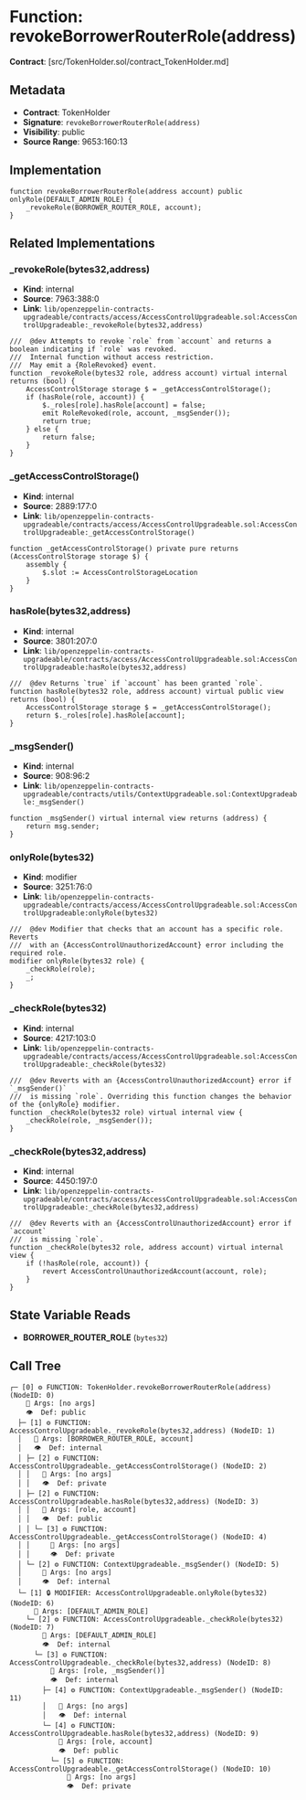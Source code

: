 # Function: revokeBorrowerRouterRole(address)

**Contract**: [src/TokenHolder.sol/contract_TokenHolder.md]

## Metadata

- **Contract**: TokenHolder
- **Signature**: `revokeBorrowerRouterRole(address)`
- **Visibility**: public
- **Source Range**: 9653:160:13

## Implementation

```solidity
function revokeBorrowerRouterRole(address account) public onlyRole(DEFAULT_ADMIN_ROLE) {
    _revokeRole(BORROWER_ROUTER_ROLE, account);
}
```

## Related Implementations

### _revokeRole(bytes32,address)

- **Kind**: internal
- **Source**: 7963:388:0
- **Link**: `lib/openzeppelin-contracts-upgradeable/contracts/access/AccessControlUpgradeable.sol:AccessControlUpgradeable:_revokeRole(bytes32,address)`

```solidity
///  @dev Attempts to revoke `role` from `account` and returns a boolean indicating if `role` was revoked.
///  Internal function without access restriction.
///  May emit a {RoleRevoked} event.
function _revokeRole(bytes32 role, address account) virtual internal returns (bool) {
    AccessControlStorage storage $ = _getAccessControlStorage();
    if (hasRole(role, account)) {
        $._roles[role].hasRole[account] = false;
        emit RoleRevoked(role, account, _msgSender());
        return true;
    } else {
        return false;
    }
}
```

### _getAccessControlStorage()

- **Kind**: internal
- **Source**: 2889:177:0
- **Link**: `lib/openzeppelin-contracts-upgradeable/contracts/access/AccessControlUpgradeable.sol:AccessControlUpgradeable:_getAccessControlStorage()`

```solidity
function _getAccessControlStorage() private pure returns (AccessControlStorage storage $) {
    assembly {
        $.slot := AccessControlStorageLocation
    }
}
```

### hasRole(bytes32,address)

- **Kind**: internal
- **Source**: 3801:207:0
- **Link**: `lib/openzeppelin-contracts-upgradeable/contracts/access/AccessControlUpgradeable.sol:AccessControlUpgradeable:hasRole(bytes32,address)`

```solidity
///  @dev Returns `true` if `account` has been granted `role`.
function hasRole(bytes32 role, address account) virtual public view returns (bool) {
    AccessControlStorage storage $ = _getAccessControlStorage();
    return $._roles[role].hasRole[account];
}
```

### _msgSender()

- **Kind**: internal
- **Source**: 908:96:2
- **Link**: `lib/openzeppelin-contracts-upgradeable/contracts/utils/ContextUpgradeable.sol:ContextUpgradeable:_msgSender()`

```solidity
function _msgSender() virtual internal view returns (address) {
    return msg.sender;
}
```

### onlyRole(bytes32)

- **Kind**: modifier
- **Source**: 3251:76:0
- **Link**: `lib/openzeppelin-contracts-upgradeable/contracts/access/AccessControlUpgradeable.sol:AccessControlUpgradeable:onlyRole(bytes32)`

```solidity
///  @dev Modifier that checks that an account has a specific role. Reverts
///  with an {AccessControlUnauthorizedAccount} error including the required role.
modifier onlyRole(bytes32 role) {
    _checkRole(role);
    _;
}
```

### _checkRole(bytes32)

- **Kind**: internal
- **Source**: 4217:103:0
- **Link**: `lib/openzeppelin-contracts-upgradeable/contracts/access/AccessControlUpgradeable.sol:AccessControlUpgradeable:_checkRole(bytes32)`

```solidity
///  @dev Reverts with an {AccessControlUnauthorizedAccount} error if `_msgSender()`
///  is missing `role`. Overriding this function changes the behavior of the {onlyRole} modifier.
function _checkRole(bytes32 role) virtual internal view {
    _checkRole(role, _msgSender());
}
```

### _checkRole(bytes32,address)

- **Kind**: internal
- **Source**: 4450:197:0
- **Link**: `lib/openzeppelin-contracts-upgradeable/contracts/access/AccessControlUpgradeable.sol:AccessControlUpgradeable:_checkRole(bytes32,address)`

```solidity
///  @dev Reverts with an {AccessControlUnauthorizedAccount} error if `account`
///  is missing `role`.
function _checkRole(bytes32 role, address account) virtual internal view {
    if (!hasRole(role, account)) {
        revert AccessControlUnauthorizedAccount(account, role);
    }
}
```

## State Variable Reads

- **BORROWER_ROUTER_ROLE** (`bytes32`)

## Call Tree

```
┌─ [0] ⚙️ FUNCTION: TokenHolder.revokeBorrowerRouterRole(address) (NodeID: 0)
    💬 Args: [no args]
    👁️  Def: public
  ├─ [1] ⚙️ FUNCTION: AccessControlUpgradeable._revokeRole(bytes32,address) (NodeID: 1)
  │   💬 Args: [BORROWER_ROUTER_ROLE, account]
  │   👁️  Def: internal
  │ ├─ [2] ⚙️ FUNCTION: AccessControlUpgradeable._getAccessControlStorage() (NodeID: 2)
  │ │   💬 Args: [no args]
  │ │   👁️  Def: private
  │ ├─ [2] ⚙️ FUNCTION: AccessControlUpgradeable.hasRole(bytes32,address) (NodeID: 3)
  │ │   💬 Args: [role, account]
  │ │   👁️  Def: public
  │ │ └─ [3] ⚙️ FUNCTION: AccessControlUpgradeable._getAccessControlStorage() (NodeID: 4)
  │ │     💬 Args: [no args]
  │ │     👁️  Def: private
  │ └─ [2] ⚙️ FUNCTION: ContextUpgradeable._msgSender() (NodeID: 5)
  │     💬 Args: [no args]
  │     👁️  Def: internal
  └─ [1] 🔒 MODIFIER: AccessControlUpgradeable.onlyRole(bytes32) (NodeID: 6)
      💬 Args: [DEFAULT_ADMIN_ROLE]
    └─ [2] ⚙️ FUNCTION: AccessControlUpgradeable._checkRole(bytes32) (NodeID: 7)
        💬 Args: [DEFAULT_ADMIN_ROLE]
        👁️  Def: internal
      └─ [3] ⚙️ FUNCTION: AccessControlUpgradeable._checkRole(bytes32,address) (NodeID: 8)
          💬 Args: [role, _msgSender()]
          👁️  Def: internal
        ├─ [4] ⚙️ FUNCTION: ContextUpgradeable._msgSender() (NodeID: 11)
        │   💬 Args: [no args]
        │   👁️  Def: internal
        └─ [4] ⚙️ FUNCTION: AccessControlUpgradeable.hasRole(bytes32,address) (NodeID: 9)
            💬 Args: [role, account]
            👁️  Def: public
          └─ [5] ⚙️ FUNCTION: AccessControlUpgradeable._getAccessControlStorage() (NodeID: 10)
              💬 Args: [no args]
              👁️  Def: private
```
